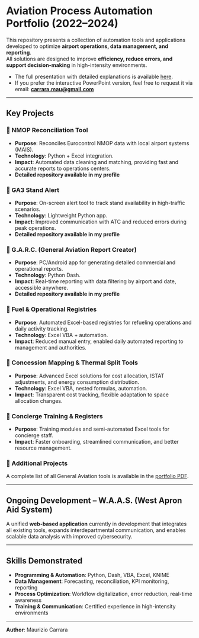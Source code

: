 # Aviation Process Automation Portfolio (2022–2024)

This repository presents a collection of automation tools and applications developed to optimize **airport operations, data management, and reporting**.  
All solutions are designed to improve **efficiency, reduce errors, and support decision-making** in high-intensity environments.  

- The full presentation with detailed explanations is available [here](./Portfolio_Maurizio%20Carrara_2022-24.pdf).  
- If you prefer the interactive PowerPoint version, feel free to request it via email: **carrara.mau@gmail.com**  

---

## Key Projects  

### 🔹 NMOP Reconciliation Tool  
- **Purpose**: Reconciles Eurocontrol NMOP data with local airport systems (MAIS).  
- **Technology**: Python + Excel integration.  
- **Impact**: Automated data cleaning and matching, providing fast and accurate reports to operations centers.  
- **Detailed repository available in my profile**  

### 🔹 GA3 Stand Alert  
- **Purpose**: On-screen alert tool to track stand availability in high-traffic scenarios.  
- **Technology**: Lightweight Python app.  
- **Impact**: Improved communication with ATC and reduced errors during peak operations.  
- **Detailed repository available in my profile**  

### 🔹 G.A.R.C. (General Aviation Report Creator)  
- **Purpose**: PC/Android app for generating detailed commercial and operational reports.  
- **Technology**: Python Dash.  
- **Impact**: Real-time reporting with data filtering by airport and date, accessible anywhere.  
- **Detailed repository available in my profile**  

### 🔹 Fuel & Operational Registries  
- **Purpose**: Automated Excel-based registries for refueling operations and daily activity tracking.  
- **Technology**: Excel VBA + automation.  
- **Impact**: Reduced manual entry, enabled daily automated reporting to management and authorities.  

### 🔹 Concession Mapping & Thermal Split Tools  
- **Purpose**: Advanced Excel solutions for cost allocation, ISTAT adjustments, and energy consumption distribution.  
- **Technology**: Excel VBA, nested formulas, automation.  
- **Impact**: Transparent cost tracking, flexible adaptation to space allocation changes.  

### 🔹 Concierge Training & Registers  
- **Purpose**: Training modules and semi-automated Excel tools for concierge staff.  
- **Impact**: Faster onboarding, streamlined communication, and better resource management.  

### 🔹 Additional Projects  
A complete list of all General Aviation tools is available in the [portfolio PDF](./Portfolio_Maurizio%20Carrara_2022-24.pdf).  

---

## Ongoing Development – W.A.A.S. (West Apron Aid System)  
A unified **web-based application** currently in development that integrates all existing tools, expands interdepartmental communication, and enables scalable data analysis with improved cybersecurity.  

---

## Skills Demonstrated  
- **Programming & Automation**: Python, Dash, VBA, Excel, KNIME  
- **Data Management**: Forecasting, reconciliation, KPI monitoring, reporting  
- **Process Optimization**: Workflow digitalization, error reduction, real-time awareness  
- **Training & Communication**: Certified experience in high-intensity environments  

---

**Author**: Maurizio Carrara  
